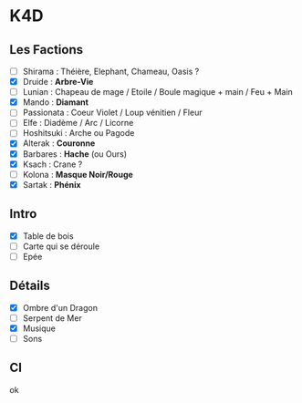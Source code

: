 # K4D

## Les Factions

- [ ] Shirama : Théière, Elephant, Chameau, Oasis ?
- [X] Druide : **Arbre-Vie**
- [ ] Lunian : Chapeau de mage /  Etoile / Boule magique + main / Feu + Main
- [X] Mando : **Diamant**
- [ ] Passionata : Coeur Violet / Loup vénitien / Fleur
- [ ] Elfe : Diadème / Arc / Licorne
- [ ] Hoshitsuki : Arche ou Pagode
- [X] Alterak : **Couronne**
- [X] Barbares : **Hache** (ou Ours)
- [X] Ksach : Crane ?
- [ ] Kolona : **Masque Noir/Rouge**
- [X] Sartak : **Phénix**

## Intro

- [X] Table de bois
- [ ] Carte qui se déroule
- [ ] Epée

## Détails

- [X] Ombre d'un Dragon
- [ ] Serpent de Mer
- [X] Musique
- [ ] Sons

## CI

ok
